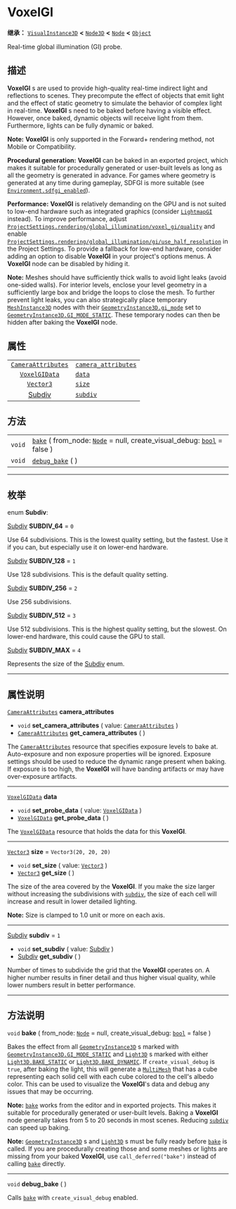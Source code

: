 <!-- ⚠ 请勿编辑本文件 ⚠ -->
<!-- 本文档使用脚本从 WeDot 引擎源码仓库生成。 -->
<!-- 生成脚本：https://github.com/WeDot-Engine/WeDot/tree/4.3/doc/tools/make_md.py； -->
<!-- 原文件：https://github.com/WeDot-Engine/WeDot/tree/4.3/doc/classes/VoxelGI.xml。 -->

<div id="_class_voxelgi"></div>

# VoxelGI

**继承：** [`VisualInstance3D`](class_visualinstance3d.md) **<** [`Node3D`](class_node3d.md) **<** [`Node`](class_node.md) **<** [`Object`](class_object.md)

Real-time global illumination (GI) probe.

## 描述

**VoxelGI** s are used to provide high-quality real-time indirect light and reflections to scenes. They precompute the effect of objects that emit light and the effect of static geometry to simulate the behavior of complex light in real-time. **VoxelGI** s need to be baked before having a visible effect. However, once baked, dynamic objects will receive light from them. Furthermore, lights can be fully dynamic or baked.

 **Note:** **VoxelGI** is only supported in the Forward+ rendering method, not Mobile or Compatibility.

 **Procedural generation:** **VoxelGI** can be baked in an exported project, which makes it suitable for procedurally generated or user-built levels as long as all the geometry is generated in advance. For games where geometry is generated at any time during gameplay, SDFGI is more suitable (see [`Environment.sdfgi_enabled`](#class_environment_property_sdfgi_enabled)).

 **Performance:** **VoxelGI** is relatively demanding on the GPU and is not suited to low-end hardware such as integrated graphics (consider [`LightmapGI`](class_lightmapgi.md) instead). To improve performance, adjust [`ProjectSettings.rendering/global_illumination/voxel_gi/quality`](#class_projectsettings_property_rendering/global_illumination/voxel_gi/quality) and enable [`ProjectSettings.rendering/global_illumination/gi/use_half_resolution`](#class_projectsettings_property_rendering/global_illumination/gi/use_half_resolution) in the Project Settings. To provide a fallback for low-end hardware, consider adding an option to disable **VoxelGI** in your project's options menus. A **VoxelGI** node can be disabled by hiding it.

 **Note:** Meshes should have sufficiently thick walls to avoid light leaks (avoid one-sided walls). For interior levels, enclose your level geometry in a sufficiently large box and bridge the loops to close the mesh. To further prevent light leaks, you can also strategically place temporary [`MeshInstance3D`](class_meshinstance3d.md) nodes with their [`GeometryInstance3D.gi_mode`](#class_geometryinstance3d_property_gi_mode) set to [`GeometryInstance3D.GI_MODE_STATIC`](#class_geometryinstance3d_constant_gi_mode_static). These temporary nodes can then be hidden after baking the **VoxelGI** node.

## 属性

|||
|:-:|:--|
| [`CameraAttributes`](class_cameraattributes.md) | [`camera_attributes`](#class_voxelgi_property_camera_attributes) |                         |
| [`VoxelGIData`](class_voxelgidata.md)           | [`data`](#class_voxelgi_property_data)                           |                         |
| [`Vector3`](class_vector3.md)                   | [`size`](#class_voxelgi_property_size)                           | ``Vector3(20, 20, 20)`` |
| [Subdiv](#enum_voxelgi_subdiv)                  | [`subdiv`](#class_voxelgi_property_subdiv)                       | ``1``                   |

## 方法

|||
|:-:|:--|
| `void` | [`bake`](#class_voxelgi_method_bake) ( from_node: [`Node`](class_node.md) = null, create_visual_debug: [`bool`](class_bool.md) = false ) |
| `void` | [`debug_bake`](#class_voxelgi_method_debug_bake) ( )                                                                                     |

<!-- rst-class:: classref-section-separator -->

---

## 枚举

<div id="_class_enum_voxelgi_subdiv"></div>

enum **Subdiv**: <div id="enum_voxelgi_subdiv"></div>

<div id="_class_voxelgi_constant_subdiv_64"></div>

[Subdiv](#enum_voxelgi_subdiv) **SUBDIV_64** = ``0``

Use 64 subdivisions. This is the lowest quality setting, but the fastest. Use it if you can, but especially use it on lower-end hardware.

<div id="_class_voxelgi_constant_subdiv_128"></div>

[Subdiv](#enum_voxelgi_subdiv) **SUBDIV_128** = ``1``

Use 128 subdivisions. This is the default quality setting.

<div id="_class_voxelgi_constant_subdiv_256"></div>

[Subdiv](#enum_voxelgi_subdiv) **SUBDIV_256** = ``2``

Use 256 subdivisions.

<div id="_class_voxelgi_constant_subdiv_512"></div>

[Subdiv](#enum_voxelgi_subdiv) **SUBDIV_512** = ``3``

Use 512 subdivisions. This is the highest quality setting, but the slowest. On lower-end hardware, this could cause the GPU to stall.

<div id="_class_voxelgi_constant_subdiv_max"></div>

[Subdiv](#enum_voxelgi_subdiv) **SUBDIV_MAX** = ``4``

Represents the size of the [Subdiv](#enum_voxelgi_subdiv) enum.

<!-- rst-class:: classref-section-separator -->

---

## 属性说明

<div id="_class_voxelgi_property_camera_attributes"></div>

[`CameraAttributes`](class_cameraattributes.md) **camera_attributes** <div id="class_voxelgi_property_camera_attributes"></div>

- `void` **set_camera_attributes** ( value: [`CameraAttributes`](class_cameraattributes.md) )
- [`CameraAttributes`](class_cameraattributes.md) **get_camera_attributes** ( )

The [`CameraAttributes`](class_cameraattributes.md) resource that specifies exposure levels to bake at. Auto-exposure and non exposure properties will be ignored. Exposure settings should be used to reduce the dynamic range present when baking. If exposure is too high, the **VoxelGI** will have banding artifacts or may have over-exposure artifacts.

<!-- rst-class:: classref-item-separator -->

---

<div id="_class_voxelgi_property_data"></div>

[`VoxelGIData`](class_voxelgidata.md) **data** <div id="class_voxelgi_property_data"></div>

- `void` **set_probe_data** ( value: [`VoxelGIData`](class_voxelgidata.md) )
- [`VoxelGIData`](class_voxelgidata.md) **get_probe_data** ( )

The [`VoxelGIData`](class_voxelgidata.md) resource that holds the data for this **VoxelGI**.

<!-- rst-class:: classref-item-separator -->

---

<div id="_class_voxelgi_property_size"></div>

[`Vector3`](class_vector3.md) **size** = ``Vector3(20, 20, 20)`` <div id="class_voxelgi_property_size"></div>

- `void` **set_size** ( value: [`Vector3`](class_vector3.md) )
- [`Vector3`](class_vector3.md) **get_size** ( )

The size of the area covered by the **VoxelGI**. If you make the size larger without increasing the subdivisions with [`subdiv`](#class_voxelgi_property_subdiv), the size of each cell will increase and result in lower detailed lighting.

 **Note:** Size is clamped to 1.0 unit or more on each axis.

<!-- rst-class:: classref-item-separator -->

---

<div id="_class_voxelgi_property_subdiv"></div>

[Subdiv](#enum_voxelgi_subdiv) **subdiv** = ``1`` <div id="class_voxelgi_property_subdiv"></div>

- `void` **set_subdiv** ( value: [Subdiv](#enum_voxelgi_subdiv) )
- [Subdiv](#enum_voxelgi_subdiv) **get_subdiv** ( )

Number of times to subdivide the grid that the **VoxelGI** operates on. A higher number results in finer detail and thus higher visual quality, while lower numbers result in better performance.

<!-- rst-class:: classref-section-separator -->

---

## 方法说明

<div id="_class_voxelgi_method_bake"></div>

`void` **bake** ( from_node: [`Node`](class_node.md) = null, create_visual_debug: [`bool`](class_bool.md) = false )<div id="class_voxelgi_method_bake"></div>

Bakes the effect from all [`GeometryInstance3D`](class_geometryinstance3d.md) s marked with [`GeometryInstance3D.GI_MODE_STATIC`](#class_geometryinstance3d_constant_gi_mode_static) and [`Light3D`](class_light3d.md) s marked with either [`Light3D.BAKE_STATIC`](#class_light3d_constant_bake_static) or [`Light3D.BAKE_DYNAMIC`](#class_light3d_constant_bake_dynamic). If `create_visual_debug` is `true`, after baking the light, this will generate a [`MultiMesh`](class_multimesh.md) that has a cube representing each solid cell with each cube colored to the cell's albedo color. This can be used to visualize the **VoxelGI**'s data and debug any issues that may be occurring.

 **Note:** [`bake`](#class_voxelgi_method_bake) works from the editor and in exported projects. This makes it suitable for procedurally generated or user-built levels. Baking a **VoxelGI** node generally takes from 5 to 20 seconds in most scenes. Reducing [`subdiv`](#class_voxelgi_property_subdiv) can speed up baking.

 **Note:** [`GeometryInstance3D`](class_geometryinstance3d.md) s and [`Light3D`](class_light3d.md) s must be fully ready before [`bake`](#class_voxelgi_method_bake) is called. If you are procedurally creating those and some meshes or lights are missing from your baked **VoxelGI**, use `call_deferred("bake")` instead of calling [`bake`](#class_voxelgi_method_bake) directly.

<!-- rst-class:: classref-item-separator -->

---

<div id="_class_voxelgi_method_debug_bake"></div>

`void` **debug_bake** ( )<div id="class_voxelgi_method_debug_bake"></div>

Calls [`bake`](#class_voxelgi_method_bake) with `create_visual_debug` enabled.

[^virtual]: 本方法通常需要用户覆盖才能生效。
[^const]: 本方法无副作用，不会修改该实例的任何成员变量。
[^vararg]: 本方法除了能接受在此处描述的参数外，还能够继续接受任意数量的参数。
[^constructor]: 本方法用于构造某个类型。
[^static]: 调用本方法无需实例，可直接使用类名进行调用。
[^operator]: 本方法描述的是使用本类型作为左操作数的有效运算符。
[^bitfield]: 这个值是由下列位标志构成位掩码的整数。
[^void]: 无返回值。
